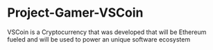 # Project-Gamer-VSCoin
VSCoin is a Cryptocurrency that was developed that will be Ethereum fueled and will be used to power an unique software ecosystem 
